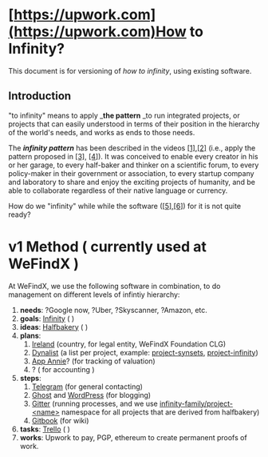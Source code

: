 # [https://upwork.com](https://upwork.com)How to Infinity?

This document is for versioning of _how to infinity_, using existing software.

## Introduction

"to infinity" means to apply \_**the pattern** \_to run integrated projects, or projects that can easily understood in terms of their position in the hierarchy of the world's needs, and works as ends to those needs.

The _**infinity pattern**_ has been described in the videos [\[1\]](https://wefindx.org/static/media/oo.mp4),[\[2\]](https://wefindx.org/static/media/in.mp4) \(i.e., apply the pattern proposed in [\[3\]](https://wefindx.org/static/media/need-to-work-hierarchy.pdf), [\[4\]](https://share.cocalc.com/share/f4cf10f5-140c-45e7-bf19-f3534c8bf022/time-to-work-parity.pdf)\). It was conceived to enable every creator in his or her garage, to every half-baker and thinker on a scientific forum, to every policy-maker in their government or association, to every startup company and laboratory to share and enjoy the exciting projects of humanity, and be able to collaborate regardless of their native language or currency.

How do we "infinity" while while the software \([\[5\]](https://wefindx.org/static/media/inf.mp4),[\[6\]](http://github.com/infamily)\) for it is not quite ready?

# v1 Method \( currently used at WeFindX \)

At WeFindX, we use the following software in combination, to do management on different levels of infintiy hierarchy:

1. **needs**: ?Google now, ?Uber, ?Skyscanner, ?Amazon, etc.
2. **goals**: [Infinity](https://inf.li) \( \)
3. **ideas**: [Halfbakery](http://www.halfbakery.com) \( \)
4. **plans**:
   1. [Ireland](https://gov.ie) \(country, for legal entity, WeFindX Foundation CLG\)
   2. [Dynalist](https://dynalist.io) \(a list per project, example: [project-synsets](https://dynalist.io/d/_OLqWbcscbx5xGq2SpOTiu3d), [project-infinity](https://dynalist.io/d/sLsVzRF-uZRoszEe-qd2qANB)\)
   3. [App Annie](https://www.appannie.com)? \(for tracking of valuation\)
   4. ? \( for accounting \)
5. **steps**:
   1. [Telegram](https://t.me/wefindx) \(for general contacting\)
   2. [Ghost](https://ghost.org) and [WordPress](https://wordpress.org) \(for blogging\)
   3. [Gitter](https://gitter.im/wefindx) \(running processes, and we use [infinity-family/project-&lt;name&gt;](https://gitter.im/infinity-family/) namespace for all projects that are derived from halfbakery\)
   4. [Gitbook](https://wiki.wefindx.org) \(for wiki\)
6. **tasks**: [Trello](https://trello.com/wefindx) \( \)
7. **works**: Upwork to pay, PGP, ethereum to create permanent proofs of work.



